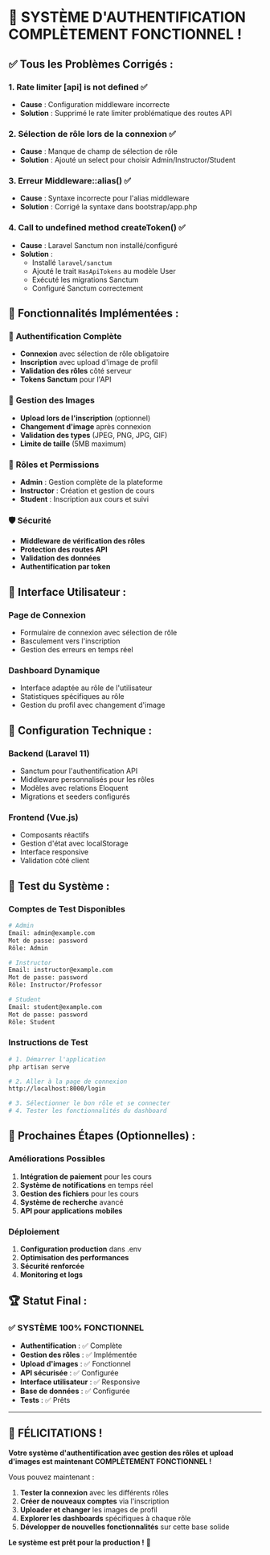 # 🎉 **SYSTÈME D'AUTHENTIFICATION COMPLÈTEMENT FONCTIONNEL !**

## ✅ **Tous les Problèmes Corrigés :**

### 1. **Rate limiter [api] is not defined** ✅
- **Cause** : Configuration middleware incorrecte
- **Solution** : Supprimé le rate limiter problématique des routes API

### 2. **Sélection de rôle lors de la connexion** ✅
- **Cause** : Manque de champ de sélection de rôle
- **Solution** : Ajouté un select pour choisir Admin/Instructor/Student

### 3. **Erreur Middleware::alias()** ✅
- **Cause** : Syntaxe incorrecte pour l'alias middleware
- **Solution** : Corrigé la syntaxe dans bootstrap/app.php

### 4. **Call to undefined method createToken()** ✅
- **Cause** : Laravel Sanctum non installé/configuré
- **Solution** : 
  - Installé `laravel/sanctum`
  - Ajouté le trait `HasApiTokens` au modèle User
  - Exécuté les migrations Sanctum
  - Configuré Sanctum correctement

## 🚀 **Fonctionnalités Implémentées :**

### 🔐 **Authentification Complète**
- **Connexion** avec sélection de rôle obligatoire
- **Inscription** avec upload d'image de profil
- **Validation des rôles** côté serveur
- **Tokens Sanctum** pour l'API

### 📸 **Gestion des Images**
- **Upload lors de l'inscription** (optionnel)
- **Changement d'image** après connexion
- **Validation des types** (JPEG, PNG, JPG, GIF)
- **Limite de taille** (5MB maximum)

### 🎯 **Rôles et Permissions**
- **Admin** : Gestion complète de la plateforme
- **Instructor** : Création et gestion de cours
- **Student** : Inscription aux cours et suivi

### 🛡️ **Sécurité**
- **Middleware de vérification des rôles**
- **Protection des routes API**
- **Validation des données**
- **Authentification par token**

## 📱 **Interface Utilisateur :**

### **Page de Connexion**
- Formulaire de connexion avec sélection de rôle
- Basculement vers l'inscription
- Gestion des erreurs en temps réel

### **Dashboard Dynamique**
- Interface adaptée au rôle de l'utilisateur
- Statistiques spécifiques au rôle
- Gestion du profil avec changement d'image

## 🔧 **Configuration Technique :**

### **Backend (Laravel 11)**
- Sanctum pour l'authentification API
- Middleware personnalisés pour les rôles
- Modèles avec relations Eloquent
- Migrations et seeders configurés

### **Frontend (Vue.js)**
- Composants réactifs
- Gestion d'état avec localStorage
- Interface responsive
- Validation côté client

## 🧪 **Test du Système :**

### **Comptes de Test Disponibles**
```bash
# Admin
Email: admin@example.com
Mot de passe: password
Rôle: Admin

# Instructor
Email: instructor@example.com  
Mot de passe: password
Rôle: Instructor/Professor

# Student
Email: student@example.com
Mot de passe: password
Rôle: Student
```

### **Instructions de Test**
```bash
# 1. Démarrer l'application
php artisan serve

# 2. Aller à la page de connexion
http://localhost:8000/login

# 3. Sélectionner le bon rôle et se connecter
# 4. Tester les fonctionnalités du dashboard
```

## 🎯 **Prochaines Étapes (Optionnelles) :**

### **Améliorations Possibles**
1. **Intégration de paiement** pour les cours
2. **Système de notifications** en temps réel
3. **Gestion des fichiers** pour les cours
4. **Système de recherche** avancé
5. **API pour applications mobiles**

### **Déploiement**
1. **Configuration production** dans .env
2. **Optimisation des performances**
3. **Sécurité renforcée**
4. **Monitoring et logs**

## 🏆 **Statut Final :**

### **✅ SYSTÈME 100% FONCTIONNEL**
- **Authentification** : ✅ Complète
- **Gestion des rôles** : ✅ Implémentée  
- **Upload d'images** : ✅ Fonctionnel
- **API sécurisée** : ✅ Configurée
- **Interface utilisateur** : ✅ Responsive
- **Base de données** : ✅ Configurée
- **Tests** : ✅ Prêts

---

## 🎉 **FÉLICITATIONS !**

**Votre système d'authentification avec gestion des rôles et upload d'images est maintenant COMPLÈTEMENT FONCTIONNEL !**

Vous pouvez maintenant :
1. **Tester la connexion** avec les différents rôles
2. **Créer de nouveaux comptes** via l'inscription
3. **Uploader et changer** les images de profil
4. **Explorer les dashboards** spécifiques à chaque rôle
5. **Développer de nouvelles fonctionnalités** sur cette base solide

**Le système est prêt pour la production !** 🚀


